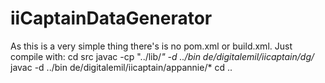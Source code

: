 iiCaptainDataGenerator
======================

As this is a very simple thing there's is no pom.xml or build.xml. 
Just compile with:
cd src
javac -cp "../lib/*" -d ../bin de/digitalemil/iicaptain/dg/*
javac -d ../bin de/digitalemil/iicaptain/appannie/*
cd ..
